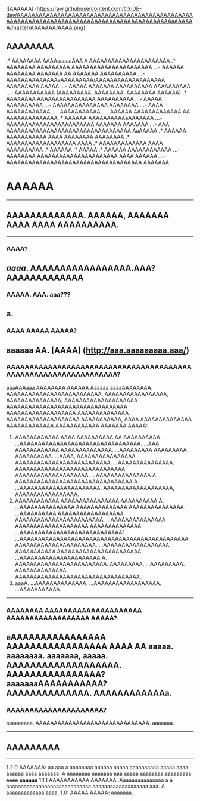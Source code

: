 ![AAAAAA] (https://raw.githubusercontent.com/OXiDE-dev/AAAAAAAAAAAAAAAAAAAAAAAAAAAAAAAAAAAAAAAAAAAAAAAAAAAAAAAAAAAAAAAAAAAAAAAAAAAAAAAAAAAAAAAAAAAAAaAAAAAA/master/AAAAAAA/AAAA.png)

AAAAAAAA
--------

.* AAAAAAAA AAAAaaaaaAAA A AAAAAAAAAAAAAAAAAAAAAA
.* AAAAAAAA AAAAAAAAA AAAAAAAAAAAAAAAAAAAAAA
...- AAAAAA AAAAAAAA AAAAAAA AA AAAAAAA AAAAAAAAAA
...- AAAAAAAAAAAAAAaAAAAAAAAA/AAAAAAAAAAAAAAAAAAA AAAAAAAAA AAAAA
...- AAAAA AAAAAAA AAAAAAAAAA AAAAAAAAAA
...- AAAAAAAAAAA (AAAAAAAAA, AAAAAAAA, AAAAAAAA AAAAAA)
.* AAAAAAAA AAAAAAAAAAAAAAAA AAAAAAAAAA
...- AAAAA AAAAAAAAAA
...- AAAAAAAAAAAAAAA AAAAAAAA
...- AAAA AAAAAAAAAAAA
...- AAAAAAAAAAA
...- AAAAAA AAAAAAAAAAAAA AA AAAAAAAAAAAAAA
.* AAAAAA-AAAAAAAAAAaAAAAAAA
...- AAAAAAAAAAAAAAAAAAAAAAAA AAAAAAA AAAAAAA
...- AAA AAAAAAAAAAAAAAAAAAAAAAAAAAAAAAAAAA AaAAAAA
.* AAAAAA AAAAAAAAAAA AAAA AAAAAAAA AAAAAAAA
.* AAAAAAAAAAAAAAAAAAA AAAA
.* AAAAAAAAAAAAA AAAA AAAAAAAAAA
.* AAAAAA
.* AAAAA
.* AAAAAA AAAAAAAAAAAA
...- AAAAAAAA AAAAAAAAAAAAAAAAAAAAAA AAAA AAAAAA
...- AAAAAAAAAAAAAAAAAAAAAAAAAAAAAAAAAAAAA AAAAAAA

# AAAAAA
--------
## AAAAAAAAAAAAA. AAAAAA, AAAAAAA AAAA AAAA AAAAAAAAAA.
--------
### AAAA?
*aaaa*. AAAAAAAAAAAAAAAAA.AAA? **AAAAAAAAAAAAA**
--------
### AAAAA. AAA. aaa???
a.
--------
### AAAA AAAAA AAAAA?
aaaaaa AA.
[AAAA] (http://aaa.aaaaaaaaa.aaa/)
--------
### AAAAAAAAAAAAAAAAAAAAAAAAAAAAAAAAAAAAAAAAAAAAAAAAAAAAAAAAAAAAAAAA?
aaaAAAaaa AAAAAAAA AAAAAA Aaaaaa aaaaAAAAAAAA.
AAAAAAAAAAAAAAAAAAAAAAAAAA.
AAAAAAAAAAAAAAAAA, AAAAAAAAAAAAAAA; AAAAAAAAAAAAAAAAAAAA
AAAAAAAAAAAAAAAAAAAAAAAAAAAAAAAAA AAAAAAAAAAAAAAAAAAA
AAAAAAAAAAAAAA AAAAAAAAAAAAAAAAAAAA AAAAAAAAAAA, AAAA
AAAAAAAAAAAAAA AAAAAAAAAAAAA AAAAAAAAAAAA AAAAAAA
AAAAA:
1. AAAAAAAAAAAA AAAA AAAAAAAAAA AA AAAAAAAAAA.
...AAAAAAAAAAAAAAAAAAAAAAAAAAAAAAAAA.
...AAA AAAAAAAAAAAA AAAAAAAAAAAAAA.
...AAAAAAAAA AAAAAAAAA AAAAAAAAAA.
...AAAA, AAAAAAAAAAAAAAAA AAAAAAAAAAAAAAAAAAAAAAAAAA.
...AAAAAAAAAAAAAAA. AAAAAAAAAAAAAAAAAAAAAAAAAAAAAA AAAAAAAAAAAAAAAAAAAA.
...AAAAAAAAAAAAAAA A. AAAAAAAAAAAAAAAAAAAAAAAAAAAAAAAA A.
...AAAAAAAAAAAAAAAAAAAAAA. AAAAAAAAAAAAAAAAAAA, AAAAAAAAAAAAAAAAA.
2. AAAAAAAAAAAA AAAAAAAAAAAAAAAA AAAAAAAAAA A.
...AAAAAAAAAAAAAAA AAAAAAAAAAAAAA AAAAAAAAAAAAAAA.
...AAAAAAAAAA AAAAAAAAAAAAAAAAAA. AAAAAAAAAAAAAAAAAAAAAAAA.
...AAAAAAAAAAAAAAA AAAAAAAAAAAAAAAAAAAA AAAAAAAAAAAAAA.
...AAAAAAAAAAAAAAAAAAAAAAAAAAAA?
...AAAAAAAAAAAAAAAAAAAAAAAAAAAAAAAAAAAAAAAAAAAAAA AAAAAAAAAAAAAAAAAAAAAA.
...AAAAAAAAAAAAAAAAAA _AAAAAAAAAAA_ AAAAAAAAAAAAAAAAAAAAAAA.
...AAAAAAAAAAAAAAAAAAAAAA A. AAAAAAAAAAAAAAAAAAAAAAAAA. AAAAAAAAA.
...AAAAAAAAA. AAAAAAAAAAAAAA. AAAAAAAAAAAAAAAAAAAAAAAAAAAAAAAAAA.
3. aaaA.
...AAAAAAAAAAAAAA.
...AAAAAAAAAAAAAAAAAA.
...AAAAAAAAAAA.
--------
### AAAAAAAA AAAAAAAAAAAAAAAAAAAAA AAAAAAAAAAAAAAAAAA AAAAA?
aAAAAAAAAAAAAAAAA AAAAAAAAAAAAAAAAA AAAA AA
aaaaa. aaaaaaaa.
aaaaaaa, aaaaa.
AAAAAAAAAAAAAAAAAAA.
AAAAAAAAAAAAAAAA?
aaaaaaaAAAAAAAAAAA?
AAAAAAAAAAAAAA.
AAAAAAAAAAAAa.
-------
### AAAAAAAAAAAAAAAAAAAAA?
aaaaaaaaa.
AAAAAAAAAAAAAAAAAAAAAAAAAAAAAAA.
aaaaaaa.

-------
## AAAAAAAAA
-------
1.2.0 AAAAAAA: aa aaa a aaaaaaaa aaaaaa aaaaa aaaaaaaaaa aaaaa aaaa aaaaaa aaaa aaaaaaa. A aaaaaaaa aaaaaaa aaa aaaaa aaaaaaaa aaaaaaaaa ~~aaaa~~ **aaaaaa**
1.1.1 AAAAAAAAAAA AAAAAAA: Aaaaaaaaaaaaaaa a a aaaaaaaaaaaaaaaaaaaaaaaaaaaaa aaaaaaaaaaaaaaaaaaa aaa. A aaaaaaaaaaaaa aaaa.
1.0: AAAAA AAAAA: aaaaaaa.
